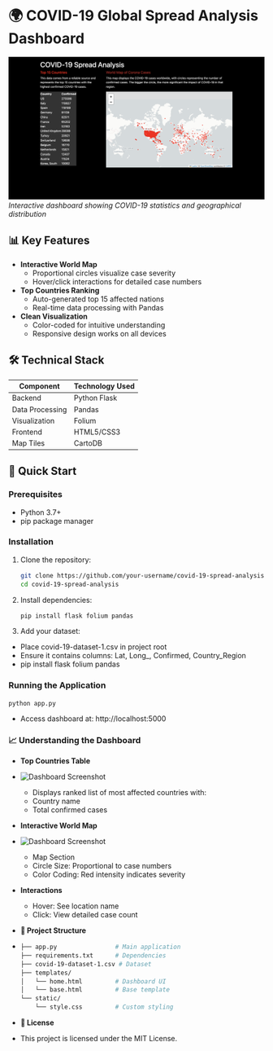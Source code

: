 # 🌍 COVID-19 Global Spread Analysis Dashboard

![Dashboard Screenshot](covid.png)  
*Interactive dashboard showing COVID-19 statistics and geographical distribution*

## 📊 Key Features
- **Interactive World Map**
  - Proportional circles visualize case severity
  - Hover/click interactions for detailed case numbers
- **Top Countries Ranking**
  - Auto-generated top 15 affected nations
  - Real-time data processing with Pandas
- **Clean Visualization**
  - Color-coded for intuitive understanding
  - Responsive design works on all devices

## 🛠️ Technical Stack
| Component       | Technology Used |
|----------------|----------------|
| Backend        | Python Flask   |
| Data Processing| Pandas         |
| Visualization  | Folium         |
| Frontend       | HTML5/CSS3     |
| Map Tiles      | CartoDB        |

## 🚀 Quick Start

### Prerequisites
- Python 3.7+
- pip package manager

### Installation
1. Clone the repository:
   ```bash
   git clone https://github.com/your-username/covid-19-spread-analysis.git
   cd covid-19-spread-analysis
2. Install dependencies:
   ```bash
   pip install flask folium pandas
3. Add your dataset:
 - Place covid-19-dataset-1.csv in project root
 - Ensure it contains columns: Lat, Long_, Confirmed, Country_Region   
 - pip install flask folium pandas
### Running the Application
    python app.py
- Access dashboard at: http://localhost:5000

### 📈 Understanding the Dashboard
- **Top Countries Table**
- ![Dashboard Screenshot](country%20table.png) 
  - Displays ranked list of most affected countries with:
  - Country name
  - Total confirmed cases
- **Interactive World Map**
- ![Dashboard Screenshot](map.png) 
  - Map Section
  - Circle Size: Proportional to case numbers
  - Color Coding: Red intensity indicates severity
- **Interactions**
  - Hover: See location name
  - Click: View detailed case count
 
- **📂 Project Structure**
- ```bash
  ├── app.py                # Main application
  ├── requirements.txt      # Dependencies
  ├── covid-19-dataset-1.csv # Dataset
  ├── templates/
  │   └── home.html         # Dashboard UI
  │   └── base.html         # Base template
  └── static/               
      └── style.css         # Custom styling
- **📃 License**
- This project is licensed under the MIT License. 
